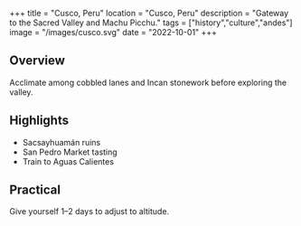 +++
title = "Cusco, Peru"
location = "Cusco, Peru"
description = "Gateway to the Sacred Valley and Machu Picchu."
tags = ["history","culture","andes"]
image = "/images/cusco.svg"
date = "2022-10-01"
+++

## Overview
Acclimate among cobbled lanes and Incan stonework before exploring the valley.

## Highlights
- Sacsayhuamán ruins
- San Pedro Market tasting
- Train to Aguas Calientes

## Practical
Give yourself 1–2 days to adjust to altitude.
